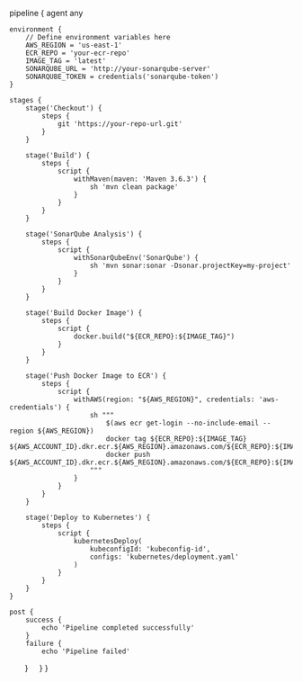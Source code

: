 pipeline {
    agent any

    environment {
        // Define environment variables here
        AWS_REGION = 'us-east-1'
        ECR_REPO = 'your-ecr-repo'
        IMAGE_TAG = 'latest'
        SONARQUBE_URL = 'http://your-sonarqube-server'
        SONARQUBE_TOKEN = credentials('sonarqube-token')
    }

    stages {
        stage('Checkout') {
            steps {
                git 'https://your-repo-url.git'
            }
        }

        stage('Build') {
            steps {
                script {
                    withMaven(maven: 'Maven 3.6.3') {
                        sh 'mvn clean package'
                    }
                }
            }
        }

        stage('SonarQube Analysis') {
            steps {
                script {
                    withSonarQubeEnv('SonarQube') {
                        sh 'mvn sonar:sonar -Dsonar.projectKey=my-project'
                    }
                }
            }
        }

        stage('Build Docker Image') {
            steps {
                script {
                    docker.build("${ECR_REPO}:${IMAGE_TAG}")
                }
            }
        }

        stage('Push Docker Image to ECR') {
            steps {
                script {
                    withAWS(region: "${AWS_REGION}", credentials: 'aws-credentials') {
                        sh """
                            $(aws ecr get-login --no-include-email --region ${AWS_REGION})
                            docker tag ${ECR_REPO}:${IMAGE_TAG} ${AWS_ACCOUNT_ID}.dkr.ecr.${AWS_REGION}.amazonaws.com/${ECR_REPO}:${IMAGE_TAG}
                            docker push ${AWS_ACCOUNT_ID}.dkr.ecr.${AWS_REGION}.amazonaws.com/${ECR_REPO}:${IMAGE_TAG}
                        """
                    }
                }
            }
        }

        stage('Deploy to Kubernetes') {
            steps {
                script {
                    kubernetesDeploy(
                        kubeconfigId: 'kubeconfig-id',
                        configs: 'kubernetes/deployment.yaml'
                    )
                }
            }
        }
    }
    
    post {
        success {
            echo 'Pipeline completed successfully'
        }
        failure {
            echo 'Pipeline failed'
        }
    }
}
